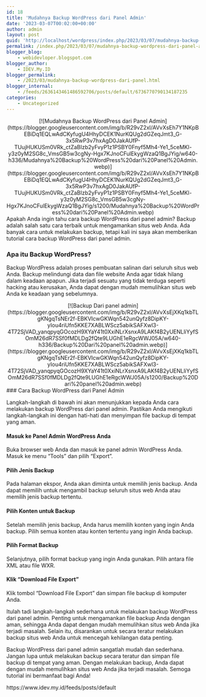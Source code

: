 ```yaml
---
id: 18
title: 'Mudahnya Backup WordPress dari Panel Admin'
date: '2023-03-07T00:02:00+00:00'
author: admin
layout: post
guid: 'http://localhost/wordpress/index.php/2023/03/07/mudahnya-backup-wordpress-dari-panel-admin/'
permalink: /index.php/2023/03/07/mudahnya-backup-wordpress-dari-panel-admin/
blogger_blog:
    - webidevloper.blogspot.com
blogger_author:
    - IDEV.My.ID
blogger_permalink:
    - /2023/03/mudahnya-backup-wordpress-dari-panel.html
blogger_internal:
    - /feeds/2636143461486592706/posts/default/6736770790134187235
categories:
    - Uncategorized
---
```


<div style="clear: both; text-align: center;">[![Mudahnya Backup WordPress dari Panel Admin](https://blogger.googleusercontent.com/img/b/R29vZ2xl/AVvXsEh7Y1NKpBEBiDq1EQLwAdCKyfugU4HhyDCEK1NurKQUg2dGZeqJmt3_G-3x5RwP3v7hxAgD0JakAUfP-TUujHUKUSm0VRk_ctZaBIzb2yFvyP1z1PSBY0Fnyf5Mh4-Ye1_5ceMKl-y3z0yM2SG8c_VmsGB5w3cgNy-Hgx7KJnoCFulEkygWzaQ1BgJYig/w640-h336/Mudahnya%20Backup%20WordPress%20dari%20Panel%20Admin.webp)](https://blogger.googleusercontent.com/img/b/R29vZ2xl/AVvXsEh7Y1NKpBEBiDq1EQLwAdCKyfugU4HhyDCEK1NurKQUg2dGZeqJmt3_G-3x5RwP3v7hxAgD0JakAUfP-TUujHUKUSm0VRk_ctZaBIzb2yFvyP1z1PSBY0Fnyf5Mh4-Ye1_5ceMKl-y3z0yM2SG8c_VmsGB5w3cgNy-Hgx7KJnoCFulEkygWzaQ1BgJYig/s1200/Mudahnya%20Backup%20WordPress%20dari%20Panel%20Admin.webp)</div>Apakah Anda ingin tahu cara backup WordPress dari panel admin? Backup adalah salah satu cara terbaik untuk mengamankan situs web Anda. Ada banyak cara untuk melakukan backup, tetapi kali ini saya akan memberikan tutorial cara backup WordPress dari panel admin.

### Apa itu Backup WordPress?

Backup WordPress adalah proses pembuatan salinan dari seluruh situs web Anda. Backup melindungi data dan file website Anda agar tidak hilang dalam keadaan apapun. Jika terjadi sesuatu yang tidak terduga seperti hacking atau kerusakan, Anda dapat dengan mudah memulihkan situs web Anda ke keadaan yang sebelumnya.

<div style="clear: both; text-align: center;">[![Backup Dari panel admin](https://blogger.googleusercontent.com/img/b/R29vZ2xl/AVvXsEjXKq1kbTLgKNgqTsNEr2f-EBKVIcwGKWqn542unQyfz8DipKY-yIou4riUfn5KKE7XABLWScz5abikSAFXwl3-4T72SjVAD_yanqpyqGOcozH9XYaY41t0XxiNLrXsnxA9LAKf4B2yUENLliYyfSOmM26dR7SSf0fMDLDg2fQte9LUGhE1eRgcWWJ05A/w640-h336/Backup%20Dari%20panel%20admin.webp)](https://blogger.googleusercontent.com/img/b/R29vZ2xl/AVvXsEjXKq1kbTLgKNgqTsNEr2f-EBKVIcwGKWqn542unQyfz8DipKY-yIou4riUfn5KKE7XABLWScz5abikSAFXwl3-4T72SjVAD_yanqpyqGOcozH9XYaY41t0XxiNLrXsnxA9LAKf4B2yUENLliYyfSOmM26dR7SSf0fMDLDg2fQte9LUGhE1eRgcWWJ05A/s1200/Backup%20Dari%20panel%20admin.webp)</div>### Cara Backup WordPress dari Panel Admin

Langkah-langkah di bawah ini akan menunjukkan kepada Anda cara melakukan backup WordPress dari panel admin. Pastikan Anda mengikuti langkah-langkah ini dengan hati-hati dan menyimpan file backup di tempat yang aman.

#### Masuk ke Panel Admin WordPress Anda

Buka browser web Anda dan masuk ke panel admin WordPress Anda. Masuk ke menu “Tools” dan pilih “Export”.

#### Pilih Jenis Backup

Pada halaman ekspor, Anda akan diminta untuk memilih jenis backup. Anda dapat memilih untuk mengambil backup seluruh situs web Anda atau memilih jenis backup tertentu.

#### Pilih Konten untuk Backup

Setelah memilih jenis backup, Anda harus memilih konten yang ingin Anda backup. Pilih semua konten atau konten tertentu yang ingin Anda backup.

#### Pilih Format Backup

Selanjutnya, pilih format backup yang ingin Anda gunakan. Pilih antara file XML atau file WXR.

#### Klik “Download File Export”

Klik tombol “Download File Export” dan simpan file backup di komputer Anda.

Itulah tadi langkah-langkah sederhana untuk melakukan backup WordPress dari panel admin. Penting untuk mengamankan file backup Anda dengan aman, sehingga Anda dapat dengan mudah memulihkan situs web Anda jika terjadi masalah. Selain itu, disarankan untuk secara teratur melakukan backup situs web Anda untuk mencegah kehilangan data penting.

Backup WordPress dari panel admin sangatlah mudah dan sederhana. Jangan lupa untuk melakukan backup secara teratur dan simpan file backup di tempat yang aman. Dengan melakukan backup, Anda dapat dengan mudah memulihkan situs web Anda jika terjadi masalah. Semoga tutorial ini bermanfaat bagi Anda!

<div>https://www.idev.my.id/feeds/posts/default</div>